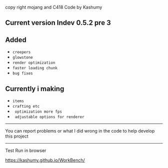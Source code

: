 copy right mojang and C418
Code by Kashumy 
## Current version Indev 0.5.2 pre 3
## Added
- `creepers`
- `glowstone`
- `render optimization`
- `faster loading chunk`
- `bug fixes`
## Currently i making
- `items`
- `crafting etc`
- ` optimization more fps`
- ` adjustable options for renderer`

****
You can report problems or what I did wrong in the code to help develop this project
****

Test Run in browser 

https://kashumy.github.io/WorkBench/
